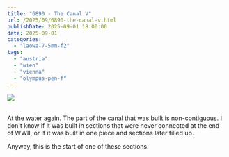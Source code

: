 ```yaml
---
title: "6890 - The Canal V"
url: /2025/09/6890-the-canal-v.html
publishDate: 2025-09-01 18:00:00
date: 2025-09-01
categories:
  - "laowa-7-5mm-f2"
tags:
  - "austria"
  - "wien"
  - "vienna"
  - "olympus-pen-f"
---
```

<div class="container">
<div class="center"><a target="_blank" href="https://d25zfm9zpd7gm5.cloudfront.net/1200x1200/2021/20210404_120132_lr.jpg"><img class="webfeedsFeaturedVisual" src="https://d25zfm9zpd7gm5.cloudfront.net/0600x0600/2021/20210404_120132_lr.jpg" /></a></div>
</div>
<br />

At the water again. The part of the canal that was built is
non-contiguous. I don't know if it was built in sections
that were never connected at the end of WWII, or if it was
built in one piece and sections later filled up.

Anyway, this is the start of one of these sections.
